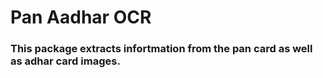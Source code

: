 # Pan Aadhar OCR

### This package extracts infortmation from the pan card as well as adhar card images.

